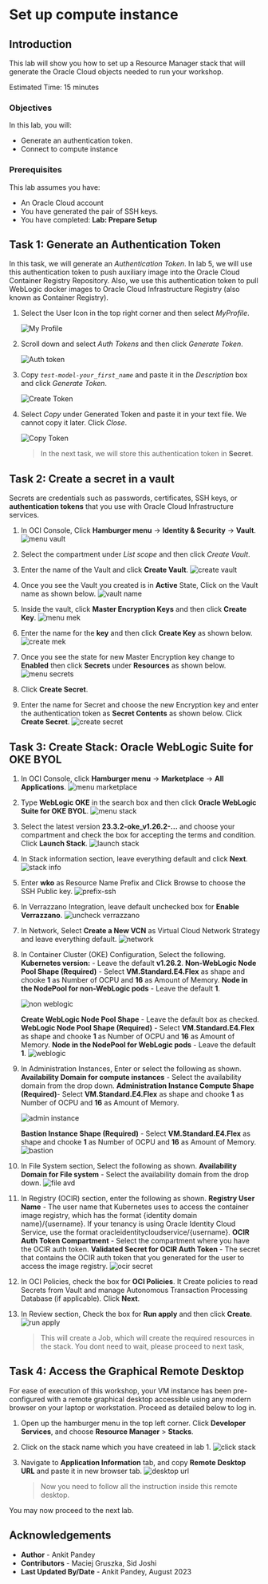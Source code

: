 # Set up compute instance

## Introduction

This lab will show you how to set up a Resource Manager stack that will generate the Oracle Cloud objects needed to run your workshop.

Estimated Time: 15 minutes

### Objectives

In this lab, you will:

* Generate an authentication token.
* Connect to compute instance

### Prerequisites
This lab assumes you have:

* An Oracle Cloud account
* You have generated the pair of SSH keys.
* You have completed: **Lab: Prepare Setup**

## Task 1: Generate an Authentication Token 

In this task, we will generate an *Authentication Token*. In lab 5, we will use this authentication token to push auxiliary image into the Oracle Cloud Container Registry Repository. Also, we use this authentication token to pull WebLogic docker images to Oracle Cloud Infrastructure Registry (also known as Container Registry). 

1. Select the User Icon in the top right corner and then select *MyProfile*.

    ![My Profile](images/my-profile.png)

2. Scroll down and select *Auth Tokens* and then click *Generate Token*.

    ![Auth token](images/auth-token.png)

3. Copy *`test-model-your_first_name`* and paste it in the *Description* box and click *Generate Token*.

    ![Create Token](images/create-token.png)

4. Select *Copy* under Generated Token and paste it in your text file. We cannot copy it later. Click *Close*.

    ![Copy Token](images/copy-token.png)
    > In the next task, we will store this authentication token in **Secret**.

## Task 2: Create a secret in a vault 

Secrets are credentials such as passwords, certificates, SSH keys, or **authentication tokens** that you use with Oracle Cloud Infrastructure services. 

1. In OCI Console, Click **Hamburger menu** -> **Identity & Security** -> **Vault**.
    ![menu vault](images/menu-vault.png)

2. Select the compartment under *List scope* and then click *Create Vault*.

3. Enter the name of the Vault and click **Create Vault**.
    ![create vault](images/create-vault.png)

4. Once you see the Vault you created is in **Active** State, Click on the Vault name as shown below.
    ![vault name](images/vault-name.png)

5. Inside the vault, click **Master Encryption Keys** and then click **Create Key**.
    ![menu mek](images/menu-mek.png)

6. Enter the name for the **key** and then click **Create Key** as shown below.
    ![create mek](images/create-mek.png)

7. Once you see the state for new Master Encryption key change to **Enabled** then click **Secrets** under **Resources** as shown below.
    ![menu secrets](images/menu-secret.png)

8. Click **Create Secret**.

9. Enter the name for Secret and choose the new Encryption key and enter the authentication token as **Secret Contents** as shown below. Click **Create Secret**.
    ![create secret](images/create-secret.png)


## Task 3: Create Stack: Oracle WebLogic Suite for OKE BYOL

1. In OCI Console, click **Hamburger menu** -> **Marketplace** -> **All Applications**.
    ![menu marketplace](images/menu-marketplace.png)

2. Type **WebLogic OKE** in the search box and then click **Oracle WebLogic Suite for OKE BYOL**.
    ![menu stack](images/menu-stack.png)

3.  Select the latest version **23.3.2-oke_v1.26.2-...** and choose your compartment and check the box for accepting the terms and condition. Click **Launch Stack**.
    ![launch stack](images/launch-stack.png)

4. In Stack information section, leave everything default and click **Next**.
    ![stack info](images/stack-info.png)

5. Enter **wko** as Resource Name Prefix and Click Browse to choose the SSH Public key.
    ![prefix-ssh](images/prefix-ssh.png)

6. In Verrazzano Integration, leave default unchecked box for **Enable Verrazzano**.
    ![uncheck verrazzano](images/uncheck-verrazzano.png)
 
7. In Network, Select **Create a New VCN** as Virtual Cloud Network Strategy and leave everything default.
    ![network](images/network.png)

8. In Container Cluster (OKE) Configuration, Select the following.
    **Kubernetes version:** - Leave the default **v1.26.2**.
    **Non-WebLogic Node Pool Shape (Required)** - Select **VM.Standard.E4.Flex** as shape and chooke **1** as Number of OCPU and **16** as Amount of Memory.
    **Node in the NodePool for non-WebLogic pods** - Leave the default **1**.

    ![non weblogic](images/non-weblogic.png)

    **Create WebLogic Node Pool Shape** - Leave the default box as checked.
    **WebLogic Node Pool Shape (Required)** - Select **VM.Standard.E4.Flex** as shape and chooke **1** as Number of OCPU and **16** as Amount of Memory.
    **Node in the NodePool for WebLogic pods** - Leave the default **1**.
    ![weblogic](images/weblogic-pool.png)

9. In Administration Instances, Enter or select the following as shown.
    **Availability Domain for compute instances** - Select the availability domain from the drop down.
    **Administration Instance Compute Shape (Required)**- Select **VM.Standard.E4.Flex** as shape and chooke **1** as Number of OCPU and **16** as Amount of Memory.

    ![admin instance](images/admin-instance.png)

    **Bastion Instance Shape (Required)** - Select **VM.Standard.E4.Flex** as shape and chooke **1** as Number of OCPU and **16** as Amount of Memory.
    ![bastion](images/bastion.png)


10. In File System section, Select the following as shown.
    **Availability Domain for File system** - Select the availability domain from the drop down.
    ![file avd](images/file-avd.png)


11. In Registry (OCIR) section, enter the following as shown.
    **Registry User Name** - The user name that Kubernetes uses to access the container image registry, which has the format {identity domain name}/{username}. If your tenancy is using Oracle Identity Cloud Service, use the format oracleidentitycloudservice/{username}.
    **OCIR Auth Token Compartment** - Select the compartment where you have the OCIR auth token.
    **Validated Secret for OCIR Auth Token** - The secret that contains the OCIR auth token that you generated for the user to access the image registry.
    ![ocir secret](images/ocir-secret.png)


12. In OCI Policies, check the box for **OCI Policies**. It Create policies to read Secrets from Vault and manage Autonomous Transaction Processing Database (if applicable). Click **Next**.

13. In Review section, Check the box for **Run apply** and then click **Create**.
    ![run apply](images/run-apply.png)
    > This will create a Job, which will create the required resources in the stack. You dont need to wait, please proceed to next task,

## Task 4: Access the Graphical Remote Desktop

For ease of execution of this workshop, your VM instance has been pre-configured with a remote graphical desktop accessible using any modern browser on your laptop or workstation. Proceed as detailed below to log in.

1. Open up the hamburger menu in the top left corner. Click **Developer Services**, and choose **Resource Manager** > **Stacks**.

2. Click on the stack name which you have createed in lab 1.
    ![click stack](images/click-stack.png)

3. Navigate to **Application Information** tab, and copy **Remote Desktop URL** and paste it in new browser tab.
    ![desktop url](images/desktop-url.png)
    > Now you need to follow all the instruction inside this remote desktop.

You may now proceed to the next lab.

## Acknowledgements

* **Author** -  Ankit Pandey
* **Contributors** - Maciej Gruszka, Sid Joshi
* **Last Updated By/Date** - Ankit Pandey, August 2023